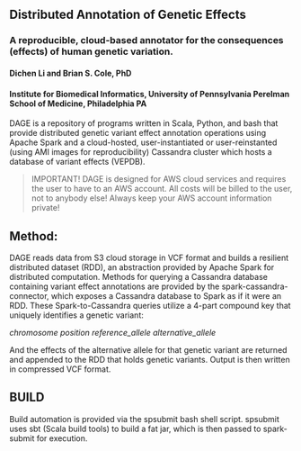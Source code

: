 ## Distributed Annotation of Genetic Effects
### A reproducible, cloud-based annotator for the consequences (effects) of human genetic variation.

#### Dichen Li and Brian S. Cole, PhD
#### Institute for Biomedical Informatics, University of Pennsylvania Perelman School of Medicine, Philadelphia PA

DAGE is a repository of programs written in Scala, Python, and bash that provide distributed genetic variant effect annotation operations using Apache Spark and a cloud-hosted, user-instantiated or user-reinstanted (using AMI images for reproducibility) Cassandra cluster which hosts a database of variant effects (VEPDB).

> IMPORTANT!
> DAGE is designed for AWS cloud services and requires the user to have to an AWS account.  All costs will be billed to the user, not to anybody else!
> Always keep your AWS account information private!

## Method:

DAGE reads data from S3 cloud storage in VCF format and builds a resilient distributed dataset (RDD), an abstraction provided by Apache Spark for distributed computation.  Methods for querying a Cassandra database containing variant effect annotations are provided by the spark-cassandra-connector, which exposes a Cassandra database to Spark as if it were an RDD.  These Spark-to-Cassandra queries utilize a 4-part compound key that uniquely identifies a genetic variant:

*chromosome    position    reference_allele    alternative_allele*

And the effects of the alternative allele for that genetic variant are returned and appended to the RDD that holds genetic variants. Output is then written in compressed VCF format.

## BUILD

Build automation is provided via the spsubmit bash shell script.  spsubmit uses sbt (Scala build tools) to build a fat jar, which is then passed to spark-submit for execution.
